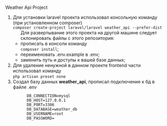 Weather Api Project

<ol>
  <li>Для установки laravel проекта использовал консольную команду (при установленном composer)<br>
    <code>composer create-project laravel/laravel weather_api --prefer-dist</code>
      <ul>Для развертывание этого проекта на другой машине следует склонировать файлы с этого репозитория: 
        <li>прописать в консоли команду<br><code>composer install</code>;</li>
        <li>переименовать .env.example в .env;</li>
        <li>заменить путь и доступы к вашей базе данных;</li>
    </ul>
  </li>
  <li>Для удаление ненужной в данном проекте frontend части использовал команду<br>
  <code>php artisan preset none</code></li>
  <li>Создал базу данных <b>weather_api</b>, прописал подключение к бд в файле .env<br>
    <code><pre>
      DB_CONNECTION=mysql
      DB_HOST=127.0.0.1
      DB_PORT=3306
      DB_DATABASE=weather_db
      DB_USERNAME=root
      DB_PASSWORD=
    </pre></code>
  </li>
</ol>